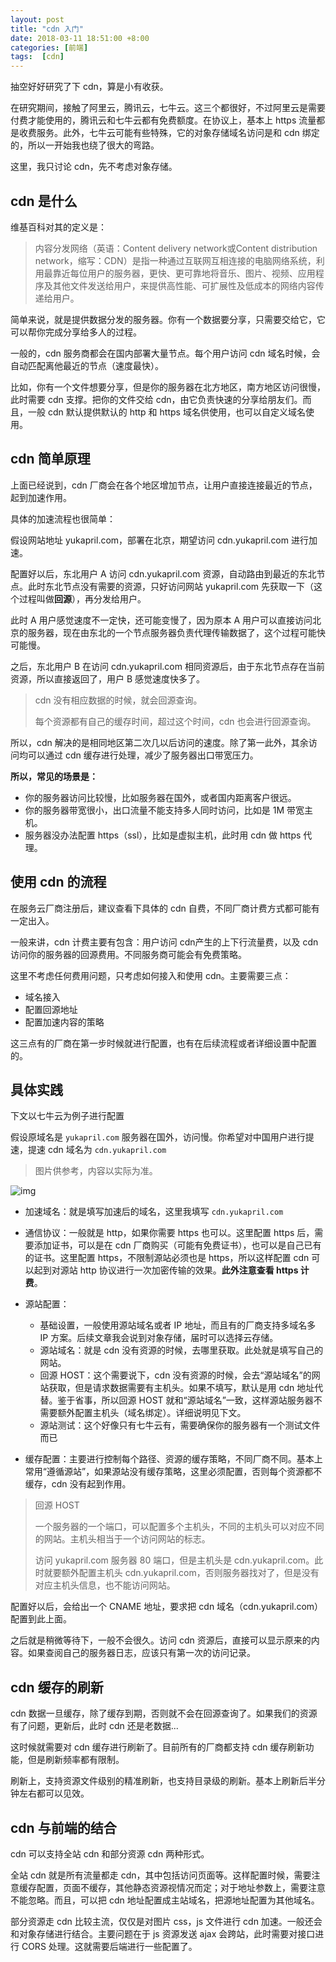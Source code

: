 ```yaml
---
layout: post
title: "cdn 入门"
date: 2018-03-11 18:51:00 +8:00
categories: [前端]
tags:  [cdn]
---
```


抽空好好研究了下 cdn，算是小有收获。

在研究期间，接触了阿里云，腾讯云，七牛云。这三个都很好，不过阿里云是需要付费才能使用的，腾讯云和七牛云都有免费额度。在协议上，基本上 https 流量都是收费服务。此外，七牛云可能有些特殊，它的对象存储域名访问是和 cdn  绑定的，所以一开始我也绕了很大的弯路。

这里，我只讨论 cdn，先不考虑对象存储。

## cdn 是什么

维基百科对其的定义是：

> 内容分发网络（英语：Content delivery network或Content distribution network，缩写：CDN）是指一种通过互联网互相连接的电脑网络系统，利用最靠近每位用户的服务器，更快、更可靠地将音乐、图片、视频、应用程序及其他文件发送给用户，来提供高性能、可扩展性及低成本的网络内容传递给用户。

简单来说，就是提供数据分发的服务器。你有一个数据要分享，只需要交给它，它可以帮你完成分享给多人的过程。

一般的，cdn 服务商都会在国内部署大量节点。每个用户访问 cdn 域名时候，会自动匹配离他最近的节点（速度最快）。

比如，你有一个文件想要分享，但是你的服务器在北方地区，南方地区访问很慢，此时需要 cdn 支撑。把你的文件交给 cdn，由它负责快速的分享给朋友们。而且，一般 cdn 默认提供默认的 http 和 https 域名供使用，也可以自定义域名使用。

## cdn 简单原理

上面已经说到，cdn 厂商会在各个地区增加节点，让用户直接连接最近的节点，起到加速作用。

具体的加速流程也很简单：

假设网站地址 yukapril.com，部署在北京，期望访问 cdn.yukapril.com 进行加速。

配置好以后，东北用户 A 访问 cdn.yukapril.com 资源，自动路由到最近的东北节点。此时东北节点没有需要的资源，只好访问网站 yukapril.com 先获取一下（这个过程叫做**回源**），再分发给用户。

此时 A 用户感觉速度不一定快，还可能变慢了，因为原本 A 用户可以直接访问北京的服务器，现在由东北的一个节点服务器负责代理传输数据了，这个过程可能快可能慢。

之后，东北用户 B 在访问 cdn.yukapril.com 相同资源后，由于东北节点存在当前资源，所以直接返回了，用户 B 感觉速度快多了。

> cdn 没有相应数据的时候，就会回源查询。
>
> 每个资源都有自己的缓存时间，超过这个时间，cdn 也会进行回源查询。

所以，cdn 解决的是相同地区第二次几以后访问的速度。除了第一此外，其余访问均可以通过 cdn 缓存进行处理，减少了服务器出口带宽压力。

**所以，常见的场景是：**

- 你的服务器访问比较慢，比如服务器在国外，或者国内距离客户很远。
- 你的服务器带宽很小，出口流量不能支持多人同时访问，比如是 1M 带宽主机。
- 服务器没办法配置 https（ssl），比如是虚拟主机，此时用 cdn 做 https 代理。

## 使用 cdn 的流程

在服务云厂商注册后，建议查看下具体的 cdn 自费，不同厂商计费方式都可能有一定出入。

一般来讲，cdn 计费主要有包含：用户访问 cdn产生的上下行流量费，以及 cdn 访问你的服务器的回源费用。不同服务商可能会有免费策略。

这里不考虑任何费用问题，只考虑如何接入和使用 cdn。主要需要三点：

* 域名接入
* 配置回源地址
* 配置加速内容的策略

这三点有的厂商在第一步时候就进行配置，也有在后续流程或者详细设置中配置的。

## 具体实践

下文以七牛云为例子进行配置

假设原域名是 `yukapril.com` 服务器在国外，访问慢。你希望对中国用户进行提速，提速 cdn 域名为 `cdn.yukapril.com`

> 图片供参考，内容以实际为准。

![img](https://cdn0.yukapril.com/blog/2018-03-11-cdn.png-wm.white)

* 加速域名：就是填写加速后的域名，这里我填写 `cdn.yukapril.com`

* 通信协议：一般就是 http，如果你需要 https 也可以。这里配置 https 后，需要添加证书，可以是在 cdn 厂商购买（可能有免费证书），也可以是自己已有的证书。这里配置 https，不限制源站必须也是 https，所以这样配置 cdn 可以起到对源站 http 协议进行一次加密传输的效果。**此外注意查看 https 计费**。

* 源站配置：

  * 基础设置，一般使用源站域名或者 IP 地址，而且有的厂商支持多域名多 IP 方案。后续文章我会说到对象存储，届时可以选择云存储。
  * 源站域名：就是 cdn 没有资源的时候，去哪里获取。此处就是填写自己的网站。
  * 回源 HOST：这个需要说下，cdn 没有资源的时候，会去“源站域名”的网站获取，但是请求数据需要有主机头。如果不填写，默认是用 cdn 地址代替。鉴于省事，所以回源 HOST 就和“源站域名”一致，这样源站服务器不需要额外配置主机头（域名绑定）。详细说明见下文。
  * 源站测试：这个好像只有七牛云有，需要确保你的服务器有一个测试文件而已
* 缓存配置：主要进行控制每个路径、资源的缓存策略，不同厂商不同。基本上常用“遵循源站”，如果源站没有缓存策略，这里必须配置，否则每个资源都不缓存，cdn 没有起到作用。


> 回源 HOST
>
> 一个服务器的一个端口，可以配置多个主机头，不同的主机头可以对应不同的网站。主机头相当于一个访问网站的标志。
>
> 访问 yukapril.com 服务器 80 端口，但是主机头是 cdn.yukapril.com。此时就要额外配置主机头 cdn.yukapril.com，否则服务器找对了，但是没有对应主机头信息，也不能访问网站。

配置好以后，会给出一个 CNAME 地址，要求把 cdn 域名（cdn.yukapril.com）配置到此上面。

之后就是稍微等待下，一般不会很久。访问 cdn 资源后，直接可以显示原来的内容。如果查阅自己的服务器日志，应该只有第一次的访问记录。

## cdn 缓存的刷新

cdn 数据一旦缓存，除了缓存到期，否则就不会在回源查询了。如果我们的资源有了问题，更新后，此时 cdn 还是老数据...

这时候就需要对 cdn 缓存进行刷新了。目前所有的厂商都支持 cdn 缓存刷新功能，但是刷新频率都有限制。

刷新上，支持资源文件级别的精准刷新，也支持目录级的刷新。基本上刷新后半分钟左右都可以见效。

## cdn 与前端的结合

cdn 可以支持全站 cdn 和部分资源 cdn 两种形式。

全站 cdn 就是所有流量都走 cdn，其中包括访问页面等。这样配置时候，需要注意缓存配置，页面不缓存，其他静态资源视情况而定；对于地址参数上，需要注意不能忽略。而且，可以把 cdn 地址配置成主站域名，把源地址配置为其他域名。

部分资源走 cdn 比较主流，仅仅是对图片 css，js 文件进行 cdn 加速。一般还会和对象存储进行结合。主要问题在于 js 资源发送 ajax 会跨站，此时需要对接口进行 CORS 处理。这就需要后端进行一些配置了。
